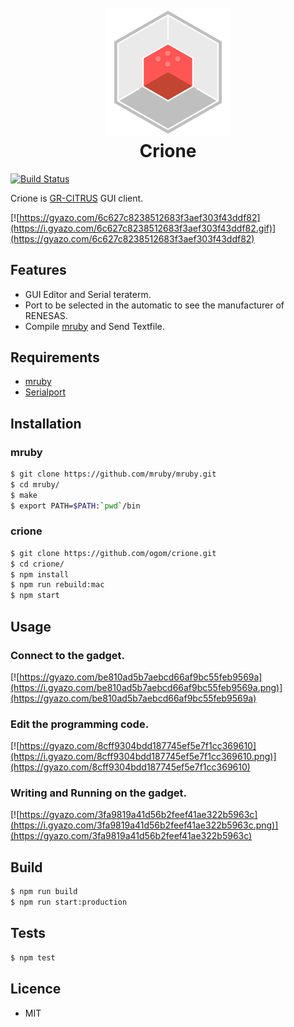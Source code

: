 <h1 align="center">
  <br>
  <a href="https://github.com/ogom/crione"><img src="https://raw.githubusercontent.com/ogom/crione/master/assets/icon.png" alt="Crione" width="200"></a>
  <br>
  Crione
  <br>
</h1>

[![Build Status](https://travis-ci.org/ogom/crione.svg?branch=master)](https://travis-ci.org/ogom/crione)

Crione is [GR-CITRUS](http://gadget.renesas.com/ja/product/citrus.html) GUI client.

[![https://gyazo.com/6c627c8238512683f3aef303f43ddf82](https://i.gyazo.com/6c627c8238512683f3aef303f43ddf82.gif)](https://gyazo.com/6c627c8238512683f3aef303f43ddf82)

## Features

* GUI Editor and Serial teraterm.
* Port to be selected in the automatic to see the manufacturer of RENESAS.
* Compile [mruby](http://mruby.org/) and Send Textfile.

## Requirements

* [mruby](https://github.com/mruby/mruby)
* [Serialport](https://github.com/EmergingTechnologyAdvisors/node-serialport)

## Installation

### mruby

```bash
$ git clone https://github.com/mruby/mruby.git
$ cd mruby/
$ make
$ export PATH=$PATH:`pwd`/bin
```

### crione

```bash
$ git clone https://github.com/ogom/crione.git
$ cd crione/
$ npm install
$ npm run rebuild:mac
$ npm start
```

## Usage

### Connect to the gadget.

[![https://gyazo.com/be810ad5b7aebcd66af9bc55feb9569a](https://i.gyazo.com/be810ad5b7aebcd66af9bc55feb9569a.png)](https://gyazo.com/be810ad5b7aebcd66af9bc55feb9569a)

### Edit the programming code.

[![https://gyazo.com/8cff9304bdd187745ef5e7f1cc369610](https://i.gyazo.com/8cff9304bdd187745ef5e7f1cc369610.png)](https://gyazo.com/8cff9304bdd187745ef5e7f1cc369610)

### Writing and Running on the gadget.

[![https://gyazo.com/3fa9819a41d56b2feef41ae322b5963c](https://i.gyazo.com/3fa9819a41d56b2feef41ae322b5963c.png)](https://gyazo.com/3fa9819a41d56b2feef41ae322b5963c)

## Build

```bash
$ npm run build
$ npm run start:production
```

## Tests

```bash
$ npm test
```

## Licence

* MIT
